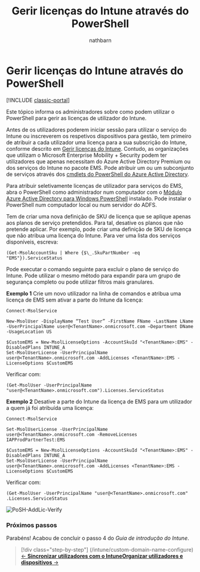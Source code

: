 ﻿---
title: Gerir licenças do Intune através do PowerShell
description: Gerir licenças do Intune através do PowerShell
keywords: ''
author: nathbarn
ms.author: nathbarn
manager: dougeby
ms.date: 02/14/2017
ms.topic: article
ms.prod: ''
ms.service: microsoft-intune
ms.technology: ''
ms.assetid: d2d31c80-c32c-4315-8271-1b0cf9a1f78a
ROBOTS: NOINDEX,NOFOLLOW
ms.reviewer: jeffgilb
ms.suite: ems
ms.custom: intune-classic
ms.openlocfilehash: b6c0349d8e8c3b20d4674706d3cdf52234bab1c2
ms.sourcegitcommit: 5eba4bad151be32346aedc7cbb0333d71934f8cf
ms.translationtype: HT
ms.contentlocale: pt-PT
ms.lasthandoff: 04/16/2018
---
# <a name="manage-intune-licenses-using-powershell"></a>Gerir licenças do Intune através do PowerShell

[!INCLUDE [classic-portal](../includes/classic-portal.md)]

Este tópico informa os administradores sobre como podem utilizar o PowerShell para gerir as licenças de utilizador do Intune.

Antes de os utilizadores poderem iniciar sessão para utilizar o serviço do Intune ou inscreverem os respetivos dispositivos para gestão, tem primeiro de atribuir a cada utilizador uma licença para a sua subscrição do Intune, conforme descrito em [Gerir licenças do Intune](/intune/licenses-assign). Contudo, as organizações que utilizam o Microsoft Enterprise Mobility + Security podem ter utilizadores que apenas necessitam do Azure Active Directory Premium ou dos serviços do Intune no pacote EMS. Pode atribuir um ou um subconjunto de serviços através dos [cmdlets do PowerShell do Azure Active Directory](https://msdn.microsoft.com/library/jj151815.aspx).

Para atribuir seletivamente licenças de utilizador para serviços do EMS, abra o PowerShell como administrador num computador com o [Módulo Azure Active Directory para Windows PowerShell](https://msdn.microsoft.com/library/jj151815.aspx#bkmk_installmodule) instalado. Pode instalar o PowerShell num computador local ou num servidor do ADFS.

Tem de criar uma nova definição de SKU de licença que se aplique apenas aos planos de serviço pretendidos. Para tal, desative os planos que não pretende aplicar. Por exemplo, pode criar uma definição de SKU de licença que não atribua uma licença do Intune. Para ver uma lista dos serviços disponíveis, escreva:

    (Get-MsolAccountSku | Where {$\_.SkuPartNumber -eq "EMS"}).ServiceStatus

Pode executar o comando seguinte para excluir o plano de serviço do Intune. Pode utilizar o mesmo método para expandir para um grupo de segurança completo ou pode utilizar filtros mais granulares.

**Exemplo 1** Crie um novo utilizador na linha de comandos e atribua uma licença de EMS sem ativar a parte do Intune da licença:

    Connect-MsolService

    New-MsolUser -DisplayName “Test User” -FirstName FName -LastName LName -UserPrincipalName user@<TenantName>.onmicrosoft.com –Department DName -UsageLocation US

    $CustomEMS = New-MsolLicenseOptions -AccountSkuId "<TenantName>:EMS" -DisabledPlans INTUNE_A
    Set-MsolUserLicense -UserPrincipalName user@<TenantName>.onmicrosoft.com -AddLicenses <TenantName>:EMS -LicenseOptions $CustomEMS


Verificar com:

    (Get-MsolUser -UserPrincipalName "user@<TenantName>.onmicrosoft.com").Licenses.ServiceStatus

**Exemplo 2** Desative a parte do Intune da licença de EMS para um utilizador a quem já foi atribuída uma licença:

    Connect-MsolService

    Set-MsolUserLicense -UserPrincipalName user@<TenantName>.onmicrosoft.com -RemoveLicenses IAPProdPartnerTest:EMS

    $CustomEMS = New-MsolLicenseOptions -AccountSkuId "<TenantName>:EMS" -DisabledPlans INTUNE_A
    Set-MsolUserLicense -UserPrincipalName user@<TenantName>.onmicrosoft.com -AddLicenses <TenantName>:EMS -LicenseOptions $CustomEMS

Verificar com:

    (Get-MsolUser -UserPrincipalName "user@<TenantName>.onmicrosoft.com" .Licenses.ServiceStatus

![PoSH-AddLic-Verify](./media/posh-addlic-verify.png)

### <a name="next-steps"></a>Próximos passos
Parabéns! Acabou de concluir o passo 4 do *Guia de introdução do Intune*.
> [!div class="step-by-step"]
> (/intune/custom-domain-name-configure) [&larr; **Sincronizar utilizadores com o Intune**](/intune/custom-domain-name-configure)[**Organizar utilizadores e dispositivos** &rarr;](./start-with-a-paid-subscription-to-microsoft-intune-step-5.md)  

